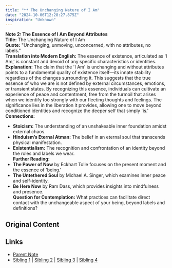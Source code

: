 ```yaml
---
title: "** The Unchanging Nature of I Am"
date: "2024-10-06T12:28:27.875Z"
inspiration: "Unknown"
---
```


  

**Note 2: The Essence of I Am Beyond Attributes**  
**Title:** The Unchanging Nature of I Am  
**Quote:** "Unchanging, unmoving, unconcerned, with no attributes, no labels."  
**Translation into Modern English:** The essence of existence, articulated as 'I Am,' is constant and devoid of any specific characteristics or identities.  
**Explanation:** The claim that the 'I Am' is unchanging and without attributes points to a fundamental quality of existence itself—its innate stability regardless of the changes surrounding it. This suggests that the true essence of who we are is not defined by external circumstances, emotions, or transient states. By recognizing this essence, individuals can cultivate an experience of peace and contentment, free from the turmoil that arises when we identify too strongly with our fleeting thoughts and feelings. The significance lies in the liberation it provides, allowing one to move beyond conditioned identities and recognize the deeper self that simply 'is.'  
**Connections:**  
- **Stoicism:** The understanding of an unshakeable inner foundation amidst external chaos.  
- **Hinduism’s Eternal Atman:** The belief in an eternal soul that transcends physical manifestation.  
- **Existentialism:** The recognition and confrontation of an identity beyond the roles and labels we wear.  
**Further Reading:**  
- **The Power of Now** by Eckhart Tolle focuses on the present moment and the essence of 'being.'  
- **The Untethered Soul** by Michael A. Singer, which examines inner peace and self-identity.  
- **Be Here Now** by Ram Dass, which provides insights into mindfulness and presence.  
**Question for Contemplation:** What practices can facilitate direct contact with the unchangeable aspect of your being, beyond labels and definitions?  



## Original Content



## Links

- [Parent Note](/parent-note.md)
- [Sibling 1](/zettel1.md) | [Sibling 2](/zettel2.md) | [Sibling 3](/zettel3.md) | [Sibling 4](/zettel4.md)

